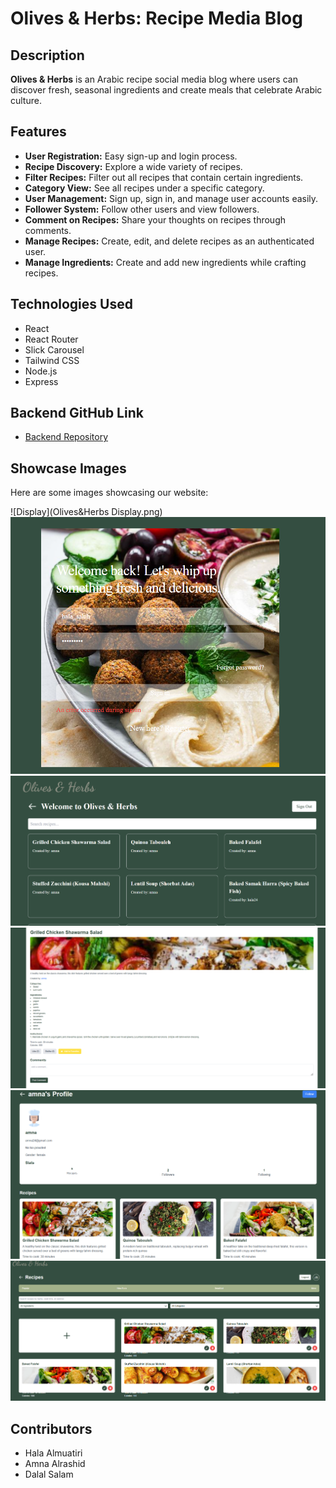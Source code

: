 # Olives & Herbs: Recipe Media Blog

## Description
**Olives & Herbs** is an Arabic recipe social media blog where users can discover fresh, seasonal ingredients and create meals that celebrate Arabic culture.

## Features
- **User Registration:** Easy sign-up and login process.
- **Recipe Discovery:** Explore a wide variety of recipes.
- **Filter Recipes:** Filter out all recipes that contain certain ingredients.
- **Category View:** See all recipes under a specific category.
- **User Management:** Sign up, sign in, and manage user accounts easily.
- **Follower System:** Follow other users and view followers.
- **Comment on Recipes:** Share your thoughts on recipes through comments.
- **Manage Recipes:** Create, edit, and delete recipes as an authenticated user.
- **Manage Ingredients:** Create and add new ingredients while crafting recipes.

## Technologies Used
- React
- React Router
- Slick Carousel
- Tailwind CSS
- Node.js
- Express

## Backend GitHub Link
- [Backend Repository](#)

## Showcase Images
Here are some images showcasing our website:

![Display](Olives&Herbs Display.png)
![Sign In](Olives&Herbs-signin.png)
![Home](Olives&Herbs-home.png)
![Recipe](Olives&Herbs-recipe.png)
![Account](Olives&Herbs-account.png)
![Create](Olives&Herbs-create.png)

## Contributors
- Hala Almuatiri
- Amna Alrashid
- Dalal Salam
